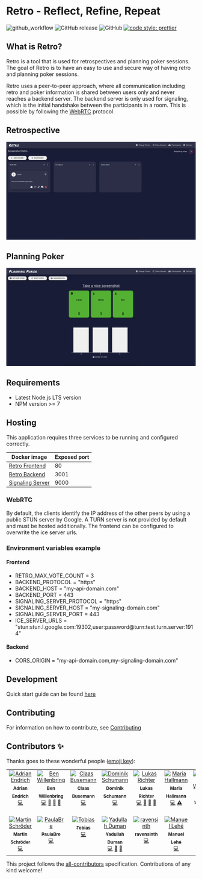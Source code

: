 # Retro - Reflect, Refine, Repeat

![github_workflow](https://github.com/MaibornWolff/retro/actions/workflows/ci.yml/badge.svg) ![GitHub release](https://img.shields.io/github/release/yduman/retro.svg?style=flat-square) ![GitHub](https://img.shields.io/github/license/yduman/retro.svg?style=flat-square) [![code style: prettier](https://img.shields.io/badge/code_style-prettier-ff69b4.svg?style=flat-square)](https://github.com/prettier/prettier)

## What is Retro?

Retro is a tool that is used for retrospectives and planning poker sessions. The goal of Retro is to have an easy to use
and secure way of having retro and planning poker sessions.

Retro uses a peer-to-peer approach, where all communication including retro and poker information is shared between
users only and never reaches a backend server. The backend server is only used for signaling, which is the initial
handshake between the participants in a room. This is possible by following the [WebRTC](https://webrtc.org/) protocol.

## Retrospective

![retro_example](./assets/retro_example_page.png)

## Planning Poker

![planning_poker_example](./assets/poker_example_page.png)

## Requirements

- Latest Node.js LTS version
- NPM version >= 7

## Hosting

This application requires three services to be running and configured correctly.

| Docker image                                                       | Exposed port |
| ------------------------------------------------------------------ | ------------ |
| [Retro Frontend](https://hub.docker.com/r/retroapp/retro-frontend) | 80           |
| [Retro Backend](https://hub.docker.com/r/retroapp/retro-backend)   | 3001         |
| [Signaling Server](https://hub.docker.com/r/peerjs/peerjs-server)  | 9000         |

### WebRTC

By default, the clients identify the IP address of the other peers by using a public STUN server by Google. A TURN
server is not provided by default and must be hosted additionally. The frontend can be configured to overwrite the ice
server urls.

### Environment variables example

#### Frontend

- RETRO_MAX_VOTE_COUNT = 3
- BACKEND_PROTOCOL = "https"
- BACKEND_HOST = "my-api-domain.com"
- BACKEND_PORT = 443
- SIGNALING_SERVER_PROTOCOL = "https"
- SIGNALING_SERVER_HOST = "my-signaling-domain.com"
- SIGNALING_SERVER_PORT = 443
- ICE_SERVER_URLS = "stun:stun.l.google.com:19302,user:password@turn:test.turn.server:1914"

#### Backend

- CORS_ORIGIN = "my-api-domain.com,my-signaling-domain.com"

## Development

Quick start guide can be found [here](./documentation/development.md)

## Contributing

For information on how to contribute,
see [Contributing](https://github.com/MaibornWolff/retro/blob/master/CONTRIBUTING.md)

## Contributors ✨

Thanks goes to these wonderful people ([emoji key](https://allcontributors.org/docs/en/emoji-key)):

<!-- ALL-CONTRIBUTORS-LIST:START - Do not remove or modify this section -->
<!-- prettier-ignore-start -->
<!-- markdownlint-disable -->
<table>
  <tbody>
    <tr>
      <td align="center" valign="top" width="14.28%"><a href="https://github.com/mrpatpat"><img src="https://avatars2.githubusercontent.com/u/2622069?v=4?s=100" width="100px;" alt="Adrian Endrich"/><br /><sub><b>Adrian Endrich</b></sub></a><br /><a href="https://github.com/MaibornWolff/retro/commits?author=mrpatpat" title="Code">💻</a></td>
      <td align="center" valign="top" width="14.28%"><a href="https://github.com/NearW"><img src="https://avatars.githubusercontent.com/u/12533626?v=4?s=100" width="100px;" alt="Ben Willenbring"/><br /><sub><b>Ben Willenbring</b></sub></a><br /><a href="https://github.com/MaibornWolff/retro/commits?author=NearW" title="Code">💻</a> <a href="#ideas-NearW" title="Ideas, Planning, & Feedback">🤔</a> <a href="#maintenance-NearW" title="Maintenance">🚧</a> <a href="#projectManagement-NearW" title="Project Management">📆</a></td>
      <td align="center" valign="top" width="14.28%"><a href="https://github.com/ClaasBusemann"><img src="https://avatars2.githubusercontent.com/u/65392929?v=4?s=100" width="100px;" alt="Claas Busemann"/><br /><sub><b>Claas Busemann</b></sub></a><br /><a href="https://github.com/MaibornWolff/retro/commits?author=ClaasBusemann" title="Code">💻</a></td>
      <td align="center" valign="top" width="14.28%"><a href="https://github.com/sillydomnom"><img src="https://avatars.githubusercontent.com/u/18489820?v=4?s=100" width="100px;" alt="Dominik Schumann"/><br /><sub><b>Dominik Schumann</b></sub></a><br /><a href="https://github.com/MaibornWolff/retro/commits?author=sillydomnom" title="Code">💻</a></td>
      <td align="center" valign="top" width="14.28%"><a href="https://github.com/dostulataa"><img src="https://avatars.githubusercontent.com/u/7762085?v=4?s=100" width="100px;" alt="Lukas Richter"/><br /><sub><b>Lukas Richter</b></sub></a><br /><a href="https://github.com/MaibornWolff/retro/commits?author=dostulataa" title="Code">💻</a> <a href="#ideas-dostulataa" title="Ideas, Planning, & Feedback">🤔</a> <a href="#maintenance-dostulataa" title="Maintenance">🚧</a> <a href="#projectManagement-dostulataa" title="Project Management">📆</a></td>
      <td align="center" valign="top" width="14.28%"><a href="https://github.com/Hall-Ma"><img src="https://avatars.githubusercontent.com/u/72517530?v=4?s=100" width="100px;" alt="Maria Hallmann"/><br /><sub><b>Maria Hallmann</b></sub></a><br /><a href="https://github.com/MaibornWolff/retro/commits?author=Hall-Ma" title="Code">💻</a> <a href="https://github.com/MaibornWolff/retro/commits?author=Hall-Ma" title="Tests">⚠️</a></td>
      <td align="center" valign="top" width="14.28%"><a href="https://github.com/2mawi2"><img src="https://avatars2.githubusercontent.com/u/17811051?v=4?s=100" width="100px;" alt="Marius Wichtner"/><br /><sub><b>Marius Wichtner</b></sub></a><br /><a href="https://github.com/MaibornWolff/retro/commits?author=2mawi2" title="Code">💻</a></td>
    </tr>
    <tr>
      <td align="center" valign="top" width="14.28%"><a href="https://github.com/xWorkerBeex"><img src="https://avatars.githubusercontent.com/u/8974341?v=4?s=100" width="100px;" alt="Martin Schröder"/><br /><sub><b>Martin Schröder</b></sub></a><br /><a href="https://github.com/MaibornWolff/retro/commits?author=xWorkerBeex" title="Code">💻</a></td>
      <td align="center" valign="top" width="14.28%"><a href="https://github.com/PaulaBre"><img src="https://avatars2.githubusercontent.com/u/65403162?v=4?s=100" width="100px;" alt="PaulaBre"/><br /><sub><b>PaulaBre</b></sub></a><br /><a href="https://github.com/MaibornWolff/retro/commits?author=PaulaBre" title="Code">💻</a></td>
      <td align="center" valign="top" width="14.28%"><a href="https://github.com/tobim-dev"><img src="https://avatars3.githubusercontent.com/u/15176413?v=4?s=100" width="100px;" alt="Tobias"/><br /><sub><b>Tobias</b></sub></a><br /><a href="https://github.com/MaibornWolff/retro/commits?author=tobim-dev" title="Code">💻</a></td>
      <td align="center" valign="top" width="14.28%"><a href="https://yduman.github.io/"><img src="https://avatars0.githubusercontent.com/u/11931774?v=4?s=100" width="100px;" alt="Yadullah Duman"/><br /><sub><b>Yadullah Duman</b></sub></a><br /><a href="https://github.com/MaibornWolff/retro/commits?author=yduman" title="Code">💻</a> <a href="https://github.com/MaibornWolff/retro/pulls?q=is%3Apr+reviewed-by%3Ayduman" title="Reviewed Pull Requests">👀</a> <a href="#ideas-yduman" title="Ideas, Planning, & Feedback">🤔</a></td>
      <td align="center" valign="top" width="14.28%"><a href="https://github.com/ravensinth"><img src="https://avatars0.githubusercontent.com/u/1155772?v=4?s=100" width="100px;" alt="ravensinth"/><br /><sub><b>ravensinth</b></sub></a><br /><a href="https://github.com/MaibornWolff/retro/commits?author=ravensinth" title="Code">💻</a></td>
        <td align="center" valign="top" width="14.28%"><a href="https://github.com/Nomandes"><img src="https://avatars.githubusercontent.com/u/15905668?v=4?s100" width="100px;" alt="Manuel Lehé"/><br /><sub><b>Manuel Lehé</b></sub></a><br /><a href="https://github.com/MaibornWolff/retro/commits?author=Nomandes" title="Code">💻</a></td>
    </tr>
  </tbody>
</table>

<!-- markdownlint-restore -->
<!-- prettier-ignore-end -->

<!-- ALL-CONTRIBUTORS-LIST:END -->

This project follows the [all-contributors](https://github.com/all-contributors/all-contributors) specification.
Contributions of any kind welcome!
